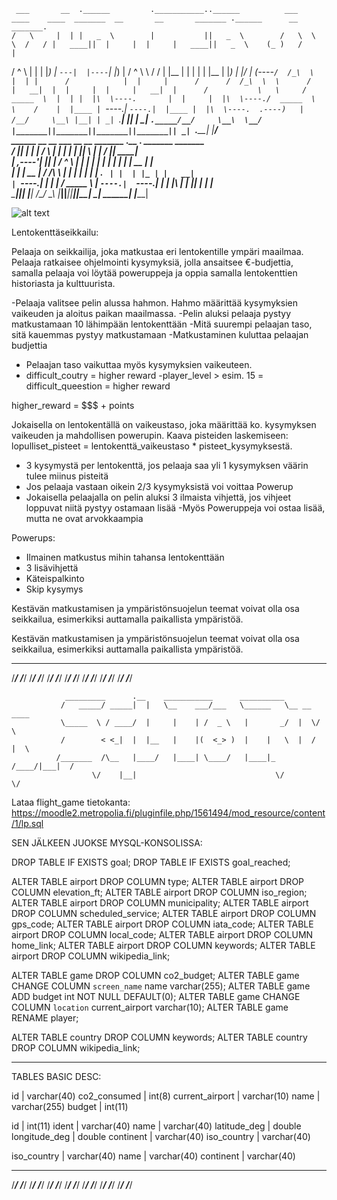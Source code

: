      ___       __  .______         .___________..______          ___   ____    ____  _______  __       __       _______ .______      __     _______.
    /   \     |  | |   _  \        |           ||   _  \        /   \  \   \  /   / |   ____||  |     |  |     |   ____||   _  \    (_ )   /       |
   /  ^  \    |  | |  |_)  |       `---|  |----`|  |_)  |      /  ^  \  \   \/   /  |  |__   |  |     |  |     |  |__   |  |_)  |    |/   |   (----`
  /  /_\  \   |  | |      /            |  |     |      /      /  /_\  \  \      /   |   __|  |  |     |  |     |   __|  |      /           \   \    
 /  _____  \  |  | |  |\  \----.       |  |     |  |\  \----./  _____  \  \    /    |  |____ |  `----.|  `----.|  |____ |  |\  \----.  .----)   |   
/__/     \__\ |__| | _| `._____|       |__|     | _| `._____/__/     \__\  \__/     |_______||_______||_______||_______|| _| `._____|  |_______/    
                                ______  __    __       ___       __       __       _______ .__   __.   _______  _______                             
                               /      ||  |  |  |     /   \     |  |     |  |     |   ____||  \ |  |  /  _____||   ____|                            
                              |  ,----'|  |__|  |    /  ^  \    |  |     |  |     |  |__   |   \|  | |  |  __  |  |__                               
                              |  |     |   __   |   /  /_\  \   |  |     |  |     |   __|  |  . `  | |  | |_ | |   __|                              
                              |  `----.|  |  |  |  /  _____  \  |  `----.|  `----.|  |____ |  |\   | |  |__| | |  |____                             
                               \______||__|  |__| /__/     \__\ |_______||_______||_______||__| \__|  \______| |_______|                            
                                                                                                                                                    

![alt text](https://i.insider.com/5ef120643f73704134751865?width=700)


Lentokenttäseikkailu:

Pelaaja on seikkailija, joka matkustaa eri lentokentille ympäri maailmaa. Pelaaja ratkaisee ohjelmointi kysymyksiä, jolla ansaitsee €-budjettia, samalla pelaaja voi löytää poweruppeja ja oppia samalla lentokenttien historiasta ja kulttuurista. 

-Pelaaja valitsee pelin alussa hahmon. Hahmo määrittää kysymyksien vaikeuden ja aloitus paikan maailmassa. 
-Pelin aluksi pelaaja pystyy matkustamaan 10 lähimpään lentokenttään
-Mitä suurempi pelaajan taso, sitä kauemmas pystyy matkustamaan
-Matkustaminen kuluttaa pelaajan budjettia
- Pelaajan taso vaikuttaa myös kysymyksien vaikeuteen.
- difficult_coutry  = higher reward
-player_level > esim. 15 = difficult_queestion = higher reward


higher_reward = $$$ + points

Jokaisella on lentokentällä on vaikeustaso, joka määrittää ko. kysymyksen vaikeuden ja mahdollisen powerupin. 
Kaava pisteiden laskemiseen: lopulliset_pisteet = lentokenttä_vaikeustaso * pisteet_kysymyksestä.
- 3 kysymystä per lentokenttä, jos pelaaja saa yli 1 kysymyksen väärin tulee miinus pisteitä
- Jos pelaaja vastaan oikein 2/3 kysymyksistä voi voittaa Powerup
- Jokaisella pelaajalla on pelin aluksi 3 ilmaista vihjettä, jos vihjeet loppuvat niitä pystyy ostamaan lisää
-Myös Poweruppeja voi ostaa lisää, mutta ne ovat arvokkaampia

Powerups:
- Ilmainen matkustus mihin tahansa lentokenttään
- 3 lisävihjettä
- Käteispalkinto
- Skip kysymys


Kestävän matkustamisen ja ympäristönsuojelun teemat voivat olla osa seikkailua, esimerkiksi auttamalla paikallista ympäristöä.


Kestävän matkustamisen ja ympäristönsuojelun teemat voivat olla osa seikkailua, esimerkiksi auttamalla paikallista ympäristöä.
                                                                                                                              
                                                                                                                              
                                                                                                                              
                                                                                                                              
  ______   ______   ______   ______   ______   ______   ______   ______   ______   ______   ______   ______   ______   ______ 
 /_____/  /_____/  /_____/  /_____/  /_____/  /_____/  /_____/  /_____/  /_____/  /_____/  /_____/  /_____/  /_____/  /_____/ 
                                                                                                                              
                                                                                                                              
                                    
                _________      .__    ___________      __________              
               /   _____/ _____|  |   \__    ___/___   \______   \__ __  ____  
               \_____  \ / ____/  |     |    | /  _ \   |       _/  |  \/    \ 
               /        < <_|  |  |__   |    |(  <_> )  |    |   \  |  /   |  \
              /_______  /\__   |____/   |____| \____/   |____|_  /____/|___|  /
                      \/    |__|                               \/           \/ 

Lataa flight_game tietokanta: 
https://moodle2.metropolia.fi/pluginfile.php/1561494/mod_resource/content/1/lp.sql

SEN JÄLKEEN JUOKSE MYSQL-KONSOLISSA:

DROP TABLE IF EXISTS goal;
DROP TABLE IF EXISTS goal_reached;

ALTER TABLE airport DROP COLUMN type;
ALTER TABLE airport DROP COLUMN elevation_ft;
ALTER TABLE airport DROP COLUMN iso_region;
ALTER TABLE airport DROP COLUMN municipality;
ALTER TABLE airport DROP COLUMN scheduled_service;
ALTER TABLE airport DROP COLUMN gps_code;
ALTER TABLE airport DROP COLUMN iata_code;
ALTER TABLE airport DROP COLUMN local_code;
ALTER TABLE airport DROP COLUMN home_link;
ALTER TABLE airport DROP COLUMN keywords;
ALTER TABLE airport DROP COLUMN wikipedia_link;

ALTER TABLE game DROP COLUMN co2_budget;
ALTER TABLE game CHANGE COLUMN `screen_name` name varchar(255);
ALTER TABLE game ADD budget int NOT NULL DEFAULT(0);
ALTER TABLE game CHANGE COLUMN `location` current_airport varchar(10);
ALTER TABLE game RENAME player;

ALTER TABLE country DROP COLUMN keywords;
ALTER TABLE country DROP COLUMN wikipedia_link;

-----------------------------------------------
TABLES BASIC DESC:

id | varchar(40)
co2_consumed | int(8)
current_airport | varchar(10)
name | varchar(255)
budget | int(11)

id | int(11)
ident | varchar(40)
name | varchar(40)
latitude_deg | double
longitude_deg | double
continent | varchar(40)
iso_country | varchar(40)

iso_country | varchar(40)
name | varchar(40)
continent | varchar(40)
                                                                                                                              
                                                                                                                              
  ______   ______   ______   ______   ______   ______   ______   ______   ______   ______   ______   ______   ______   ______ 
 /_____/  /_____/  /_____/  /_____/  /_____/  /_____/  /_____/  /_____/  /_____/  /_____/  /_____/  /_____/  /_____/  /_____/ 
                                                                                                                              
                                                                                                                              
